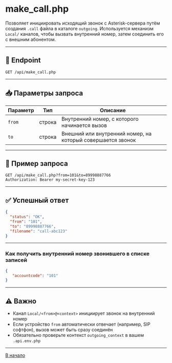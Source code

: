 # make_call.php

Позволяет инициировать исходящий звонок с Asterisk-сервера путём создания `.call` файла в каталоге `outgoing`. Используется механизм `Local/` каналов, чтобы вызвать внутренний номер, затем соединить его с внешним абонентом.


---

## 🔗 Endpoint

```
GET /api/make_call.php
```

---

## 📥 Параметры запроса

| Параметр       | Тип     | Описание |
|----------------|----------|----------|
| `from`         | строка  | Внутренний номер, с которого начинается вызов |
| `to`           | строка  | Внешний или внутренний номер, на который совершается звонок |

---

## 🧪 Пример запроса

```http
GET /api/make_call.php?from=101&to=89998887766
Authorization: Bearer my-secret-key-123
```

---

## ✅ Успешный ответ

```json
{
  "status": "OK",
  "from": "101",
  "to": "89998887766",
  "filename": "call-abc123"
}
```
---

### Как получить внутренний номер звонившего в списке записей

```json
{
   "accountcode": "101"
}
```


---

## ⚠️ Важно

- Канал `Local/<from>@<context>` инициирует звонок на внутренний номер
- Если устройство `from` автоматически отвечает (например, SIP софтфон), вызов может быть сразу соединён
- Обязательно проверьте контекст `outgoing_context` в вашем `.api.env.php`

----
[В начало](../README.md)

